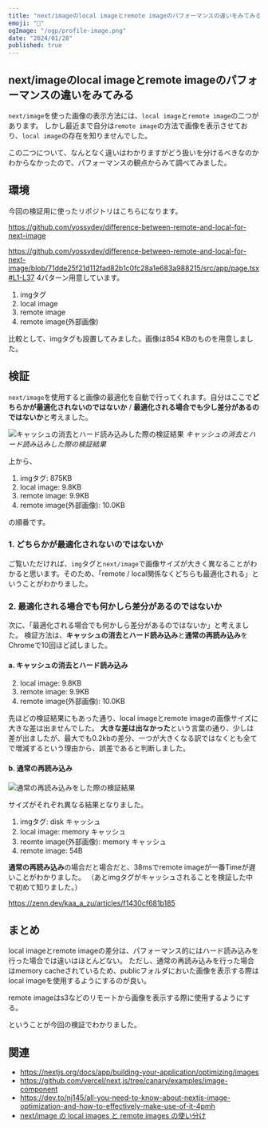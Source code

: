 ```yaml
---
title: "next/imageのlocal imageとremote imageのパフォーマンスの違いをみてみる"
emoji: "🫣"
ogImage: "/ogp/profile-image.png"
date: "2024/01/28"
published: true
---
```


## next/imageのlocal imageとremote imageのパフォーマンスの違いをみてみる

`next/image`を使った画像の表示方法には、`local image`と`remote image`の二つがあります。
しかし最近まで自分は`remote image`の方法で画像を表示させており、`local image`の存在を知りませんでした。

この二つについて、なんとなく違いはわかりますがどう扱いを分けるべきなのかわからなかったので、パフォーマンスの観点からみて調べてみました。

## 環境

今回の検証用に使ったリポジトリはこちらになります。

https://github.com/yossydev/difference-between-remote-and-local-for-next-image

https://github.com/yossydev/difference-between-remote-and-local-for-next-image/blob/71dde25f21d112fad82b1c0fc28a1e683a988215/src/app/page.tsx#L1-L37
4パターン用意しています。

1. imgタグ
2. local image
3. remote image
4. remote image(外部画像)

比較として、imgタグも設置してみました。画像は854 KBのものを用意しました。

## 検証

`next/image`を使用すると画像の最適化を自動で行ってくれます。自分はここで**どちらかが最適化されないのではないか** /
**最適化される場合でも少し差分があるのではないか**と考えました。

![キャッシュの消去とハード読み込みした際の検証結果](https://github.com/yossydev/difference-between-remote-and-local-for-next-image/assets/87469023/ddee1f92-cdef-47f9-b835-472de855f805)
_キャッシュの消去とハード読み込みした際の検証結果_

上から、

1. imgタグ: 875KB
2. local image: 9.8KB
3. remote image: 9.9KB
4. remote image(外部画像): 10.0KB

の順番です。

### 1. どちらかが最適化されないのではないか

ご覧いただければ、`img`タグと`next/image`で画像サイズが大きく異なることがわかると思います。そのため、「remote / local関係なくどちらも最適化される」ということがわかりました。

### 2. 最適化される場合でも何かしら差分があるのではないか

次に、「最適化される場合でも何かしら差分があるのではないか」と考えました。
検証方法は、**キャッシュの消去とハード読み込み**と**通常の再読み込み**をChromeで10回ほど試しました。

#### a. キャッシュの消去とハード読み込み

2. local image: 9.8KB
3. remote image: 9.9KB
4. remote image(外部画像): 10.0KB

先ほどの検証結果にもあった通り、local imageとremote imageの画像サイズに大きな差は出ませんでした。
**大きな差は出なかった**という言葉の通り、少しは差が出ましたが、最大でも0.2kbの差分、一つが大きくなる訳ではなくとも全てで増減するという理由から、誤差であると判断しました。

#### b. 通常の再読み込み

![通常の再読み込みをした際の検証結果](https://github.com/yossydev/difference-between-remote-and-local-for-next-image/assets/87469023/1a97630f-f643-4ed4-840d-b1a82f47d6da)

サイズがそれぞれ異なる結果となりました。

1. imgタグ: disk キャッシュ
2. local image: memory キャッシュ
3. reomte image(外部画像): memory キャッシュ
4. remote image: 54B

**通常の再読み込み**の場合だと場合だと、38msでremote imageが一番Timeが遅いことがわかりました。
（あとimgタグがキャッシュされることを検証した中で初めて知りました。）

https://zenn.dev/kaa_a_zu/articles/f1430cf681b185

## まとめ

local imageとremote imageの差分は、パフォーマンス的にはハード読み込みを行った場合では違いはほとんどない。
ただし、通常の再読み込みを行った場合はmemory cacheされているため、publicフォルダにおいた画像を表示する際はlocal imageを使用するようにするのが良い。

remote imageはs3などのリモートから画像を表示する際に使用するようにする。

ということが今回の検証でわかりました。

## 関連

- https://nextjs.org/docs/app/building-your-application/optimizing/images
- https://github.com/vercel/next.js/tree/canary/examples/image-component
- https://dev.to/nj145/all-you-need-to-know-about-nextjs-image-optimization-and-how-to-effectively-make-use-of-it-4pmh
- [next/image の local images と remote images の使い分け](https://zenn.dev/taigakiyokawa/scraps/bab778606b11d4)
